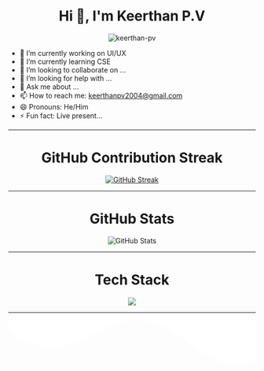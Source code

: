 <h1 align='center'>Hi 👋, I'm <strong>Keerthan P.V</strong></h1>
<p align="center">
  <img src="https://komarev.com/ghpvc/?username=keerthan-pv&label=Profile%20views&color=blue&style=flat" alt="keerthan-pv" />
</p>

- 🔭 I’m currently working on UI/UX  
- 🌱 I’m currently learning CSE  
- 👯 I’m looking to collaborate on ...  
- 🤔 I’m looking for help with ...  
- 💬 Ask me about ...  
- 📫 How to reach me: keerthanpv2004@gmail.com  
- 😄 Pronouns: He/Him  
- ⚡ Fun fact: Live present...  

---

<h1 align="center">GitHub Contribution Streak</h1>

<p align="center">
  <a href="https://git.io/streak-stats">
    <img src="https://streak-stats.demolab.com?user=keerthan-pv&theme=dark&hide_border=false&border=FFA500&border_radius=10" alt="GitHub Streak" />
  </a>
</p>

---

<h1 align="center">GitHub Stats</h1>  

<p align="center">
  <img src="https://github-readme-stats.vercel.app/api?username=keerthan-pv&show_icons=true&theme=dark&border_color=FFA500&border_radius=10" alt="GitHub Stats" />
</p>

---

<h1 align="center">Tech Stack</h1>  

<p align="center">
  <img src="https://skillicons.dev/icons?i=python,c,html,css,js,react,mongodb,github,linux,wordpress" />
</p>

---

<!-- Wave Divider Start -->
<div style="position: relative; width: 100%; overflow: hidden; line-height: 0;">
    <svg data-name="Layer 1" xmlns="http://www.w3.org/2000/svg" viewBox="0 0 1200 120" preserveAspectRatio="none"
         style="position: relative; display: block; width: calc(100% + 1.3px); height: 100px;">
        <path d="M321.39,56.44c58-10.79,114.16-30.13,172-41.86,82.39-16.72,168.19-17.73,250.45-.39C823.78,31,906.67,72,985.66,92.83c70.05,18.48,146.53,26.09,214.34,3V0H0V27.35A600.21,600.21,0,0,0,321.39,56.44Z" style="fill:#ffffff;"></path>
    </svg>
</div>
<!-- Wave Divider End -->
